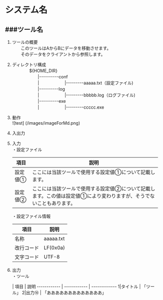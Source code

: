システム名
======

###ツール名
------

1. ツールの概要  
　　このツールはAからBにデータを移動させます。  
　　そのデータをクライアントから参照します。  

1. ディレクトリ構成  
　　　　${HOME_DIR}  
　　　　　　|----------conf  
　　　　　　|　　　　　　|---------aaaaa.txt（設定ファイル)  
　　　　　　|----------log  
　　　　　　|　　　　　　|---------bbbbb.log（ログファイル)  
　　　　　　|----------exe  
　　　　　　|　　　　　　|---------ccccc.exe  

1. 動作  
![test] (/images/imageForMd.png)

1. 入出力  
 1. 入力  
    ・設定ファイル
  
    項目 | 説明
    ------------ | -------------
    設定値① | ここには当該ツールで使用する設定値①について記載します。
    設定値② | ここには当該ツールで使用する設定値②について記載します。この値は設定値①により変わりますが、そうでないこともあります。
 
    ・設定ファイル情報
  
    項目 | 説明
    ------------ | -------------
    名称 | aaaaa.txt
    改行コード | LF(0x0a)
    文字コード | UTF-8

 1. 出力  
    ・ツール
  
     | 項目 | 説明
    ------------ | ------------ | -------------
    1|タイトル | 「ツール」
    2|出力⑩ | 「あああああああああああああ」
